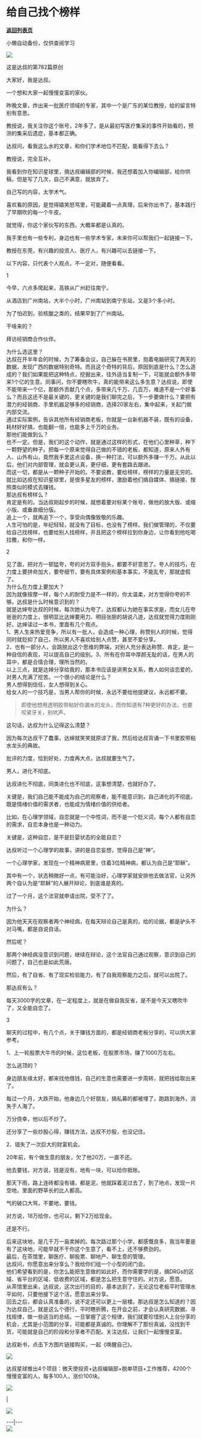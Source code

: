 # 给自己找个榜样

[**返回列表页**](/gzh/达叔天演论)

小懒自动备份，仅供查阅学习

![](https://mmbiz.qpic.cn/mmbiz_png/7jriahnMs10LZ2ogDTFtMQZnTdcuGiaMUMibDBgE2tztbNrFgPOOlcw8OywDMvswLUTPaKwTPUmT4jJUD2UQaXuqw/640?wx_fmt=png)

这是达叔的第782篇原创

大家好，我是达叔。

一个想和大家一起慢慢变富的家伙。

昨晚文章，炸出来一批医疗领域的专家，其中一个是广东的某位教授，给的留言特别有意思。

教授说，我关注你这个账号，2年多了，是从最初写医疗集采的事件开始看的，预测的集采后遗症，基本都正确。  

达叔问，看我这么水的文章，和你们学术地位不匹配，能看得下去么？

教授说，完全互补。

我看到你在知识星球里，搞达叔编辑部的时候，我还想着加入你编辑部，给你供稿，但是写了几次，自己不满意，就放弃了。

自己写的内容，太学术气。

喜欢看的原因，是觉得嬉笑怒骂里，可能藏着一点真理，后来你出书了，基本践行了早期吹的每一个牛皮。  

就觉得，你这个家伙写的东西，大概率都是认真的。

我手里也有一些专利，身边也有一些学术专家，未来你可以帮我们一起链接一下。  

教授在东莞，有兴趣的投资人、医疗人，有兴趣可以去链接一下。

以下内容，只代表个人观点，不一定对，随便看看。

  

1

  

今早，六点多爬起来，高铁从广州赶往南宁。  

从酒店到广州南站，大半个小时，广州南站到南宁东站，又是3个多小时。

为了怕迟到，验核酸之类的，结果早到了广州南站。

干啥来的？  

拜访经销商合作伙伴。

为什么选这里？  
达叔在开半年会的时候，为了筹备会议，自己躲在书房里，抱着电脑研究了两天的数据，发现广西的数据特别奇特。而且这个奇特的背后，原因到底是什么？怎么造成的？我们如果能把这种特点，挖掘出来，往外适当复制一下，可能就会额外多带来1个亿的生意。同事问，你不要瞎吹牛，真的能带来这么多生意？达叔说，即使不能带来一个亿，那额外贡献几个点，多带来几千万、几百万，难道不是一个好事么？而且这还不是最关键的，更关键的是我们聊完之后，下一步要做什么？要把有潜力的经销商、手里机器足够多的经销商，选择20家左右，集中起来，关起门做内部交流。  
通过实际案例，告诉其他所有经销商老板，你就是一台新机器不装，既有的设备，耗材好好搞，也能翻一倍，也能多上千万的业务。  
那他们能做到么？  
也不一定。但是，我们的这个动作，就是通过这样的形式，在他们心里种草，种下一颗野望的种子。把每一个原来觉得自己做的不错的老板，都知道，原来人外有人、山外有山，竟然我手里这点设备，换一种打法，可以额外多赚一千万。从此以后，他们对内部管理，就会更认真，更仔细，更有套路去跟进。  
而这一切，都是从一颗种子开始的。不要说教，要给榜样，榜样的力量是无穷的。  
就比如达叔在知识星球里，是很多星友的榜样，激励着他们搞自媒体、搞链接、按照类似的模式去赚钱。  
那达叔有榜样么？  
肯定是有的。当达叔刚起步的时候，就想着要对标某个账号，做他的放大版、或缩小版、或垂直细分版。  
追上一个，就再追下一个，享受向偶像致敬的乐趣。  
人生可怕的是，年纪轻轻，就没有了目标，也没有了榜样。我们做管理的，不仅要给自己找榜样，也要给别人找榜样，并且把这个榜样拉到你身边，让你看到他吃喝拉撒，和你一样。  

2

  

见了面，把对方一顿猛夸，夸的对方双手抱头，都要不好意思了。夸人的技巧，在力度上要拼命加大，要夸细节，要有具体案例和基本事实，不能乱夸，那就虚假了。  
为什么在力度上要加大？  
因为就像按摩一样，每个人的耐受力是不一样的，你太温柔，对方觉得你夸的不够。达叔是什么时候意识到的？  
就是达婶夸达叔的时候，每次她认为夸了，达叔都认为她在事实求是，而女儿在夸爸爸的力度上，很明显比达婶要用力、明目张胆的胡说八道，达叔就觉得力度刚刚好。达婶读过一本书，里面有几个观点。  
1、男人生来热爱竞争，所以有一批人，会造成一种心理，称赞别人的时候，觉得同时就贬抑了自己，所以男人不喜欢给别人点赞，甚至不爱分享。  
2、也有一部分人，会跳脱出这个思维的弊端，对别人充分表达称赞、肯定，是一种自信的表现，可以提高自己的级别。3、所有在你耳中厚颜无耻的话，在男人的耳中，都是合情合理，理所当然的。  
以上三点，就是达婶分享给我的，那本书应该是讲男女关系，教人如何谈恋爱的，对男人充满了挖苦。一个很小的结论是什么？  
男人想得到信任，女人想得到关心。  
给女人的一个技巧是，当男人帮你的时候，永远不要给他提建议，永远都不要。

> 即使他想用透明胶带粘好你漏水的龙头，而你知道有7种更好的办法，也要咬紧牙关，别吭声。

这句话，达叔为什么记得这么清楚？  

因为每次达叔干了蠢事，达婶就笑笑就原谅了我，然后给达叔背诵一下书里胶带粘水龙头的典故。

批评的力度，恰到好处，力度再大点，达叔就要生气了。  

男人，进化不彻底。  

达叔进化不彻底，同类进化也不彻底，这事想清楚，也就好办了。  

关键是，我们自己能不能成为自己的观察者，能不能意识到，自己进化的不彻底，既是情绪价值的需求者，也能成为情绪价值的供给者。  

比如，在心理学领域，自恋就是一个中性词，而不是一个贬义词，每个人都有自恋的需求，自恋本身也是一种动力。  

关键是，这种自恋，是不是巨婴状态的全能自恋？

达叔听过一个心理学的故事，讲的是自恋妄想，觉得自己是“神”。  

一个心理学家，发现在一个精神病房里，住着3位精神病，都认为自己是“耶稣”。

其中有一个，状态稍微好一点，有可能治好，心理学家就安排他去做法官，让另外两个自认为是“耶稣”的人展开辩论，到底谁是真的。  

过了一个月，这个法官就申请出院，受不了了。  

为什么？  

因为他天天在观察者两个神经病，在每天辩论自己是真的，给的论据，都是驴头不对马嘴，都是自说自话。

然后呢？  

那两个神经病没意识到问题，继续在辩论，这个法官自己通过观察，意识到自己的问题了，自己也是如此荒唐。

然后，有了自省、有了现实检验能力，有了自我观察能力之后，就可以出院了。

那达叔有么？  

每天3000字的文章，在一定程度上，就是在做自我反省，是不是今天又瞎吹牛了，又全能自恋了。  

  

3

  

聊天的过程中，有几个点，关于赚钱方面的，都是经销商老板分享的，可以供大家参考。  

1、上一轮股票大牛市的时候，这位老板，在股票市场，赚了1000万左右。  

怎么逃顶的？

身边朋友缘太好，都来找他借钱，自己的生意也需要进一步周转，就把钱给取出来了。  

每过一个月，大跌开始，他身边几个好朋友，搞私募的都被埋了，跑路到海外，消失于人海了。

万分侥幸，他以后不炒了。

还分享了一些炒股心得，赚钱方法，达叔不炒股，也没记住。

2、错失了一次巨大的财富机会。  

20年前，有个做生意的朋友，欠了他20万，一直不还。

他去要钱，对方说，钱是没有，地有一块，可以给你抵账。

那天下雨，路上连砖都没有铺，都是泥，他就踩着泥过去了，到了地点，发现一片空地，里面的野草长的比人都高。

气的破口大骂，不要地，要钱。

对方说，18万给你，也可以，剩下2万给现金。  

还是不行。

后来这块地，是几千万一亩卖掉的。每次路过那个小学，都感慨良多，我当年要是有了这块地，可能早就不干你这个生意了，看不上，还不够费劲的。  
最后，在茶馆里，聊医疗、聊股票、聊地产、聊生意的管理。  
达叔问，你愿意出来分享么？我给你们组一个小型的闭门会。  
他们希望看到的是，你怎么能把生意做的如此好，而你需要学的是，搞DRGs的区域、省平台的区域、低收费的区域，都是怎么把生意守住的。对方说，愿意。  
从茶馆里出来，达叔说，这次出行的目的，基本达到了，无论这位老板平时管理水平如何，只要他接下这个活，愿意出来分享。  
回去之后，都会认真准备的，说不定还可以更上一层楼。那达叔是怎么知道的？因为达叔自己，就是这么个德行，平时瞎折腾，在开会之前，才会认真研究数据、寻找规律，做一些适当的总结。一旦掌握了这个规律，我们就要珍惜别人上台分享的机会，尤其是小范围的分享，可能都是真诚的。你理解不了那份真诚，没找到干货，可能就是自己的阶段和分享者不匹配。关注达叔，让我们一起慢慢变富。

达叔新书，点击下方图片链接购买，一起《唤醒自己》。  

  

![](https://mmbiz.qpic.cn/mmbiz_jpg/7jriahnMs10L0ibJpHiaxzlP2YRuxiadjBiad2DibibKCcavpjUfAkYJ6Cmo7yruddKkAialciacLXG5vxJRh506AeeAH0g/640?wx_fmt=jpeg&wxfrom;=5&wx;_lazy=1&wx;_co=1)

达叔星球推出4个项目：微天使投资+达叔编辑部+脱单项目+工作推荐，4200个慢慢变富的人，每多100人，涨价100块。

![](https://mmbiz.qpic.cn/mmbiz_png/7jriahnMs10LD2GPukTxiahFI6oM4lNDvKduqV0kwaJk5SqIuadNl7VvBibLD6mVAGrWR0AeZxxR7AvoQ2UzHXBEg/640?wx_fmt=png)

  

|

![](https://mmbiz.qpic.cn/mmbiz_jpg/7jriahnMs10LD2GPukTxiahFI6oM4lNDvKGKEmMhN7fZtl6NRhbkf2Vn8krZEPbFtbNpwcFRROweibXgaVcKhxazQ/640?wx_fmt=jpeg)  
  
---|---  
[![](https://mmbiz.qpic.cn/mmbiz_jpg/7jriahnMs10LcEot1GkBPa7BXh0V8jDZeAVTtIvX8nhP84UCW4F6dTgCXjpwDo4sjSSTUJjL3KAxh0nnfNFH8wA/640?wx_fmt=jpeg)](http://mp.weixin.qq.com/s?__biz=MzA3MDQxNTg1MQ==&mid=2247490853&idx=2&sn=154cb011c0644c5d4c45f0f9c70f55dc&chksm=9f3c79a1a84bf0b761f7812cd8b0b3b525a3441beb1c132305f5f68f058a5efb0005b0a08c27&scene=21#wechat_redirect)

